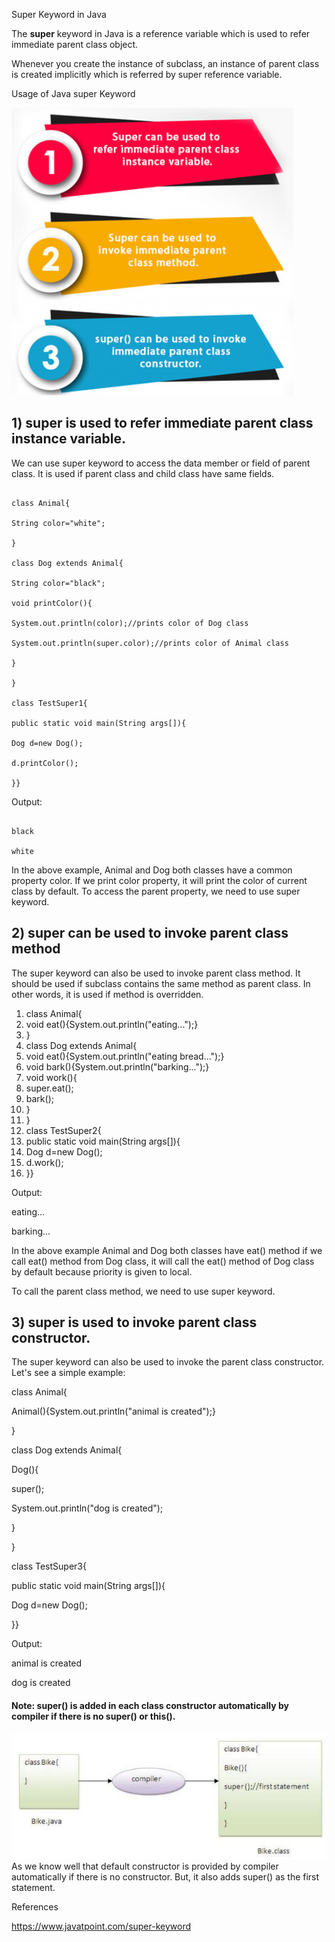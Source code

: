 Super Keyword in Java

The **super** keyword in Java is a reference variable which is used to refer immediate parent class object.

Whenever you create the instance of subclass, an instance of parent class is created implicitly which is referred by super reference variable.

Usage of Java super Keyword

![](media/350d098e011aea7092192c147de728a3.png)

## 1) super is used to refer immediate parent class instance variable.

We can use super keyword to access the data member or field of parent class. It is used if parent class and child class have same fields.

~~~

class Animal{

String color="white";

}

class Dog extends Animal{

String color="black";

void printColor(){

System.out.println(color);//prints color of Dog class

System.out.println(super.color);//prints color of Animal class

}

}

class TestSuper1{

public static void main(String args[]){

Dog d=new Dog();

d.printColor();

}}

~~~

Output:

~~~

black

white
~~~

In the above example, Animal and Dog both classes have a common property color. If we print color property, it will print the color of current class by default. To access the parent property, we need to use super keyword.

## 2) super can be used to invoke parent class method

The super keyword can also be used to invoke parent class method. It should be used if subclass contains the same method as parent class. In other words, it is used if method is overridden.

1.  class Animal{
2.  void eat(){System.out.println("eating...");}
3.  }
4.  class Dog extends Animal{
5.  void eat(){System.out.println("eating bread...");}
6.  void bark(){System.out.println("barking...");}
7.  void work(){
8.  super.eat();
9.  bark();
10. }
11. }
12. class TestSuper2{
13. public static void main(String args[]){
14. Dog d=new Dog();
15. d.work();
16. }}

Output:

eating...

barking...

In the above example Animal and Dog both classes have eat() method if we call eat() method from Dog class, it will call the eat() method of Dog class by default because priority is given to local.

To call the parent class method, we need to use super keyword.

## 3) super is used to invoke parent class constructor.

The super keyword can also be used to invoke the parent class constructor. Let's see a simple example:

class Animal{

Animal(){System.out.println("animal is created");}

}

class Dog extends Animal{

Dog(){

super();

System.out.println("dog is created");

}

}

class TestSuper3{

public static void main(String args[]){

Dog d=new Dog();

}}

Output:

animal is created

dog is created

#### **Note: super() is added in each class constructor automatically by compiler if there is no super() or this().**

![](media/81979e5216c779cb683dc030ab3cec02.png)As we know well that default constructor is provided by compiler automatically if there is no constructor. But, it also adds super() as the first statement.

References

https://www.javatpoint.com/super-keyword

